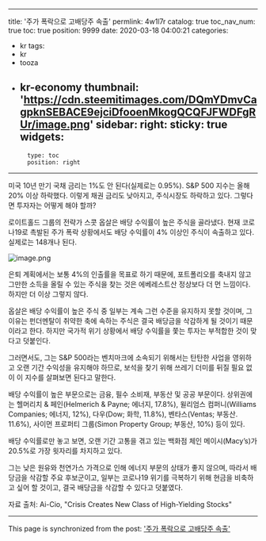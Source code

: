 
---
title: '주가 폭락으로 고배당주 속출'
permlink: 4w1l7r
catalog: true
toc_nav_num: true
toc: true
position: 9999
date: 2020-03-18 04:00:21
categories:
- kr
tags:
- kr
- tooza
- kr-economy
thumbnail: 'https://cdn.steemitimages.com/DQmYDmvCagpknSEBACE9ejciDfooenMkogQCQFJFWDFgRUr/image.png'
sidebar:
    right:
        sticky: true
widgets:
    -
        type: toc
        position: right
---


미국 10년 만기 국채 금리는 1%도 안 된다(실제로는 0.95%). S&P 500 지수는 올해 20% 이상 하락했다. 이렇게 채권 금리도 낮아지고, 주식시장도 하락하고 있다. 그렇다면 투자자는 어떻게 해야 할까?


로이트홀드 그룹의 전략가 스콧 옵살은 배당 수익률이 높은 주식을 골라냈다. 현재 코로나19로 촉발된 주가 폭락 상황에서도 배당 수익률이 4% 이상인 주식이 속출하고 있다. 실제로는 148개나 된다.


![image.png](https://cdn.steemitimages.com/DQmYDmvCagpknSEBACE9ejciDfooenMkogQCQFJFWDFgRUr/image.png)


은퇴 계획에서는 보통 4%의 인출률을 목표로 하기 때문에, 포트폴리오를 축내지 않고 그만한 소득을 올릴 수 있는 주식을 찾는 것은 에베레스트산 정상보다 더 먼 느낌이다. 하지만 더 이상 그렇지 않다.


옵살은 배당 수익률이 높은 주식 중 일부는 계속 그런 수준을 유지하지 못할 것이며, 그 이유는 펀더멘탈이 취약한 축에 속하는 주식은 결국 배당금을 삭감하게 될 것이기 때문이라고 한다. 하지만 국가적 위기 상황에서 배당 수익률을 쫓는 투자는 부적합한 것이 맞다고 덧붙인다.


그러면서도, 그는 S&P 500라는 벤치마크에 소속되기 위해서는 탄탄한 사업을 영위하고 오랜 기간 수익성을 유지해야 하므로, 보석을 찾기 위해 쓰레기 더미를 뒤질 필요 없이 이 지수를 살펴보면 된다고 말한다.


배당 수익률이 높은 부문으로는 금융, 필수 소비재, 부동산 및 공공 부문이다. 상위권에는 헬머리치 & 페인(Helmerich & Payne; 에너지, 17.8%), 윌리엄스 컴퍼니(Williams Companies; 에너지, 12%), 다우(Dow; 화학, 11.8%), 벤타스(Ventas; 부동산. 11.6%), 사이먼 프로퍼티 그룹(Simon Property Group; 부동산, 10%) 등이 있다.


배당 수익률로만 놓고 보면, 오랜 기간 고통을 겪고 있는 백화점 체인 메이시(Macy’s)가 20.5%로 가장 윗자리를 차지하고 있다.


그는 낮은 원유와 천연가스 가격으로 인해 에너지 부문의 상태가 좋지 않으며, 따라서 배당금을 삭감할 주요 후보군이고, 일부는 코로나19 위기를 극복하기 위해 현금을 비축하고 싶어 할 것이고, 결국 배당금을 삭감할 수 있다고 덧붙였다.


자료 출처: Ai-Cio, "Crisis Creates New Class of High-Yielding Stocks"

- - -

This page is synchronized from the post: ['주가 폭락으로 고배당주 속출'](https://steemit.com/@pius.pius/4w1l7r)

